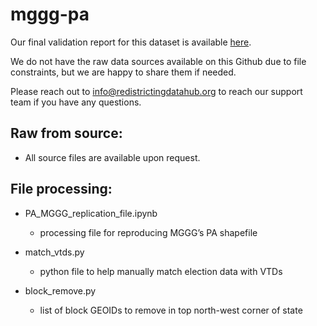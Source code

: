 # mggg-pa

Our final validation report for this dataset is available [here](https://redistrictingdatahub.org/dataset/mggg-pennsylvania-vtds-and-election-results/). 

We do not have the raw data sources available on this Github due to file constraints, but we are happy to share them if needed. 

Please reach out to info@redistrictingdatahub.org to reach our support team if you have any questions.


## Raw from source:

- All source files are available upon request.

## File processing:

- PA_MGGG_replication_file.ipynb
  - processing file for reproducing MGGG’s PA shapefile
  
- match_vtds.py
  - python file to help manually match election data with VTDs 
  
- block_remove.py
  - list of block GEOIDs to remove in top north-west corner of state
  